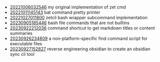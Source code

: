 - [20221006032546](/zet/20221006032546/README.md) my original implementation of zet cmd
- [20221011145143](/zet/20221011145143/README.md) bat command pretty printer
- [20221027011800](/zet/20221027011800/README.md) zetcli bash wrapper subcommand implementation
- [20230905185446](/zet/20230905185446/README.md) bash file commands that are not builtins
- [20230922212036](/zet/20230922212036/README.md) command shortcut to get markdown titles or content summaries
- [20230926234809](/zet/20230926234809/README.md) a non-platform-specific find command script for executable files
- [20230927152827](/zet/20230927152827/README.md) reverse engineering obsidian to create an obsidian sync cli tool
